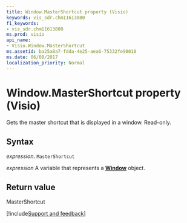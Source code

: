 ```yaml
---
title: Window.MasterShortcut property (Visio)
keywords: vis_sdr.chm11613880
f1_keywords:
- vis_sdr.chm11613880
ms.prod: visio
api_name:
- Visio.Window.MasterShortcut
ms.assetid: ba25a8a7-fdda-4e25-aea6-75332fe90010
ms.date: 06/08/2017
localization_priority: Normal
---
```



# Window.MasterShortcut property (Visio)

Gets the master shortcut that is displayed in a window. Read-only.


## Syntax

_expression_. `MasterShortcut`

_expression_ A variable that represents a **[Window](Visio.Window.md)** object.


## Return value

MasterShortcut

[!include[Support and feedback](~/includes/feedback-boilerplate.md)]